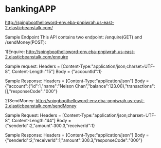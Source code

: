 # bankingAPP


http://spingboothelloword-env.eba-pnpiwrah.us-east-2.elasticbeanstalk.com/
 
Sample Endpoint
 This API contains two endpoint: /enquire(GET) and /sendMoney(POST):
 
 1)Enquire:
 http://spingboothelloword-env.eba-pnpiwrah.us-east-2.elasticbeanstalk.com/enquire
 
 Sample request:
          Headers = [Content-Type:"application/json;charset=UTF-8", Content-Length:"15"]
             Body = {"accountId":1}

Sample Response:
        Headers = [Content-Type:"application/json"]
             Body = {"account":{"id":1,"name":"Nelson Chan","balance":123.00},"transactions":[],"responseCode":"000"}

 
 2)SendMoney:
 http://spingboothelloword-env.eba-pnpiwrah.us-east-2.elasticbeanstalk.com/sendMoney
 
 Sample Request:
          Headers = [Content-Type:"application/json;charset=UTF-8", Content-Length:"44"]
             Body = {"senderId":2,"amount":300.3,"receiverId":1}
             
 Sample Response:
           Headers = [Content-Type:"application/json"]
            Body = {"senderId":2,"receiverId":1,"amount":300.3,"responseCode":"000"}
 
 
 
 
 
 
 
